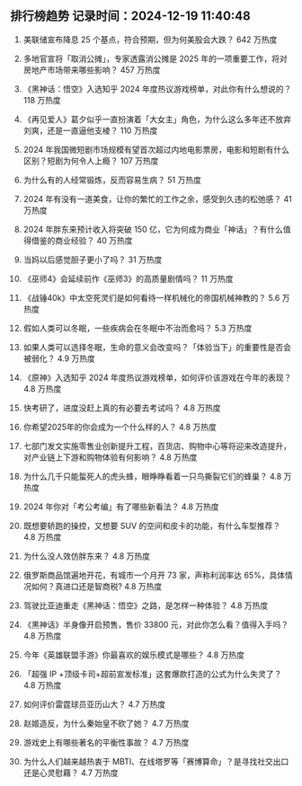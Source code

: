 
## 排行榜趋势 记录时间：2024-12-19 11:40:48
  
  1. 美联储宣布降息 25 个基点，符合预期，但为何美股会大跌？ 642 万热度
    
  2. 多地官宣将「取消公摊」，专家透露消公摊是 2025 年的一项重要工作，将对房地产市场带来哪些影响？ 457 万热度
    
  3. 《黑神话：悟空》入选知乎 2024 年度热议游戏榜单，对此你有什么想说的？ 118 万热度
    
  4. 《再见爱人》葛夕似乎一直扮演着「大女主」角色，为什么这么多年还不放弃刘爽，还是一直逼他支棱？ 110 万热度
    
  5. 2024 年我国微短剧市场规模有望首次超过内地电影票房，电影和短剧有什么区别？短剧为何令人上瘾？ 107 万热度
    
  6. 为什么有的人经常锻炼，反而容易生病？ 51 万热度
    
  7. 2024 年有没有一道美食，让你的繁忙的工作之余，感受到久违的松弛感？ 41 万热度
    
  8. 2024 年胖东来预计收入将突破 150 亿，它为何成为商业「神话」？有什么值得借鉴的商业经验？ 40 万热度
    
  9. 当妈以后感觉胆子更小了吗？ 31 万热度
    
  10. 《巫师4》会延续前作《巫师3》的高质量剧情吗？ 11 万热度
    
  11. 《战锤40k》中太空死灵们是如何看待一样机械化的帝国机械神教的？ 5.6 万热度
    
  12. 假如人类可以冬眠，一些疾病会在冬眠中不治而愈吗？ 5.3 万热度
    
  13. 如果人类可以选择冬眠，生命的意义会改变吗？「体验当下」的重要性是否会被弱化？ 4.9 万热度
    
  14. 《原神》入选知乎 2024 年度热议游戏榜单，如何评价该游戏在今年的表现？ 4.8 万热度
    
  15. 快考研了，进度没赶上真的有必要去考试吗？ 4.8 万热度
    
  16. 你希望2025年的你会成为一个什么样的人？ 4.8 万热度
    
  17. 七部门发文实施零售业创新提升工程，百货店、购物中心等将迎来改造提升，对产业链上下游和购物体验有何影响？ 4.8 万热度
    
  18. 为什么几千只能蜇死人的虎头蜂，眼睁睁看着一只鸟撕裂它们的蜂巢？ 4.8 万热度
    
  19. 2024 年你对「考公考编」有了哪些新看法？ 4.8 万热度
    
  20. 既想要轿跑的操控，又想要 SUV 的空间和皮卡的功能，有什么车型推荐？ 4.8 万热度
    
  21. 为什么没人效仿胖东来？ 4.8 万热度
    
  22. 俄罗斯商品馆遍地开花，有城市一个月开 73 家，声称利润率达 65%，具体情况如何？真进口还是智商税? 4.8 万热度
    
  23. 驾驶比亚迪重走《黑神话：悟空》之路，是怎样一种体验？ 4.8 万热度
    
  24. 《黑神话》半身像开启预售，售价 33800 元，对此你怎么看？值得入手吗？ 4.8 万热度
    
  25. 今年《英雄联盟手游》你最喜欢的娱乐模式是哪些？ 4.8 万热度
    
  26. 「超强 IP +顶级卡司+超前宣发标准」这套爆款打造的公式为什么失灵了？ 4.8 万热度
    
  27. 如何评价雷霆球员亚历山大？ 4.7 万热度
    
  28. 赵姬造反，为什么秦始皇不砍了她？ 4.7 万热度
    
  29. 游戏史上有哪些著名的平衡性事故？ 4.7 万热度
    
  30. 为什么人们越来越热衷于 MBTI、在线塔罗等「赛博算命」？是寻找社交出口还是心灵慰藉？ 4.7 万热度
    